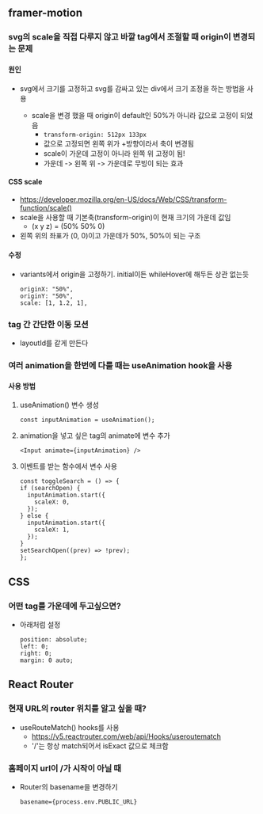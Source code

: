 ## framer-motion

### svg의 scale을 직접 다루지 않고 바깥 tag에서 조절할 때 origin이 변경되는 문제

#### 원인

- svg에서 크기를 고정하고 svg를 감싸고 있는 div에서 크기 조정을 하는 방법을 사용

  - scale을 변경 했을 때 origin이 default인 50%가 아니라 값으로 고정이 되었음
    - `transform-origin: 512px 133px`
    - 값으로 고정되면 왼쪽 위가 +방향이라서 축이 변경됨
    - scale이 가운데 고정이 아니라 왼쪽 위 고정이 됨!
    - 가운데 -> 왼쪽 위 -> 가운데로 무빙이 되는 효과

#### CSS scale

- https://developer.mozilla.org/en-US/docs/Web/CSS/transform-function/scale()
- scale을 사용할 때 기본축(transform-origin)이 현재 크기의 가운데 값임
  - (x y z) = (50% 50% 0)
- 왼쪽 위의 좌표가 (0, 0)이고 가운데가 50%, 50%이 되는 구조

#### 수정

- variants에서 origin을 고정하기. initial이든 whileHover에 해두든 상관 없는듯
  ```
  originX: "50%",
  originY: "50%",
  scale: [1, 1.2, 1],
  ```

### tag 간 간단한 이동 모션

- layoutId를 같게 만든다

### 여러 animation을 한번에 다룰 때는 useAnimation hook을 사용

#### 사용 방법

1. useAnimation() 변수 생성
   ```
   const inputAnimation = useAnimation();
   ```
2. animation을 넣고 싶은 tag의 animate에 변수 추가

   ```
   <Input animate={inputAnimation} />
   ```

3. 이벤트를 받는 함수에서 변수 사용

   ```
   const toggleSearch = () => {
   if (searchOpen) {
     inputAnimation.start({
       scaleX: 0,
     });
   } else {
     inputAnimation.start({
       scaleX: 1,
     });
   }
   setSearchOpen((prev) => !prev);
   };

   ```

## CSS

### 어떤 tag를 가운데에 두고싶으면?

- 아래처럼 설정
  ```
  position: absolute;
  left: 0;
  right: 0;
  margin: 0 auto;
  ```

## React Router

### 현재 URL의 router 위치를 알고 싶을 때?

- useRouteMatch() hooks를 사용
  - https://v5.reactrouter.com/web/api/Hooks/useroutematch
  - '/'는 항상 match되어서 isExact 값으로 체크함

### 홈페이지 url이 /가 시작이 아닐 때

- Router의 basename을 변경하기
  ```
  basename={process.env.PUBLIC_URL}
  ```

